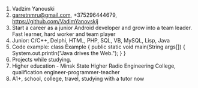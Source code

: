 1. Vadzim Yanouski
2. garretnmru@gmail.com, +375296444679, https://github.com/VadimYanovskij
3. Start a career as a junior Android developer and grow into a team leader. Fast learner, hard worker and team player
4. Junior: C/C++, Delphi, HTML, PHP, SQL, VB, MySQL, Lisp, Java
5. Code example:
    class Example { 
        public static void main(String args[]) { 
        System.out.println("Java drives the Web."); 
      } 
    }
6. Projects while studying.
7. Higher education - Minsk State Higher Radio Engineering College, qualification engineer-programmer-teacher
8. A1+, school, college, travel, studying with a tutor now